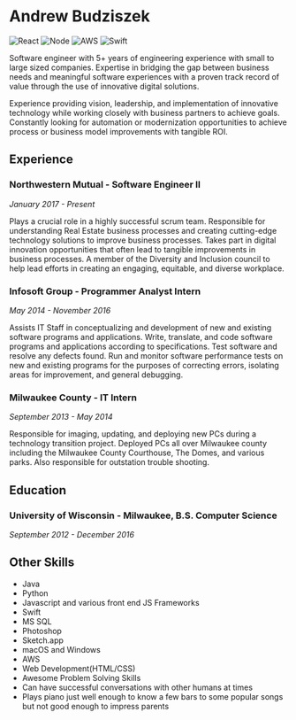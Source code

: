 # Andrew Budziszek
![React](https://www.vectorlogo.zone/logos/reactjs/reactjs-ar21.svg)
![Node](https://www.vectorlogo.zone/logos/nodejs/nodejs-ar21.svg)
![AWS](https://www.vectorlogo.zone/logos/amazon_aws/amazon_aws-ar21.svg)
![Swift](https://www.vectorlogo.zone/logos/swift/swift-ar21.svg)

Software engineer with 5+ years of engineering experience with small to large sized companies. Expertise in bridging the gap between business needs and meaningful software experiences with a proven track record of value through the use of innovative digital solutions.

Experience providing vision, leadership, and implementation of innovative technology while working closely with business partners to achieve goals. Constantly looking for automation or modernization opportunities to achieve process or business model improvements with tangible ROI.

## Experience
### Northwestern Mutual - Software Engineer II
_January 2017 - Present_

Plays a crucial role in a highly successful scrum team. Responsible for understanding Real Estate business processes and creating cutting-edge technology solutions to improve business processes. Takes part in digital innovation opportunities that often lead to tangible improvements in business processes. A member of the Diversity and Inclusion council to help lead efforts in creating an engaging, equitable, and diverse workplace.

### Infosoft Group - Programmer Analyst Intern
_May 2014 - November 2016_

Assists IT Staff in conceptualizing and development of new and existing software programs and applications. Write, translate, and code software programs and applications according to specifications. Test software and resolve any defects found. Run and monitor software performance tests on new and existing programs for the purposes of correcting errors, isolating areas for improvement, and general debugging.

### Milwaukee County - IT Intern
_September 2013 - May 2014_

Responsible for imaging, updating, and deploying new PCs during a technology transition project. Deployed PCs all over Milwaukee county including the Milwaukee County Courthouse, The Domes, and various parks. Also responsible for outstation trouble shooting. 

## Education
### University of Wisconsin - Milwaukee, B.S. Computer Science
_September 2012 - December 2016_

## Other Skills
* Java
* Python
* Javascript and various front end JS Frameworks
* Swift
* MS SQL
* Photoshop
* Sketch.app
* macOS and Windows
* AWS
* Web Development(HTML/CSS)
* Awesome Problem Solving Skills
* Can have successful conversations with other humans at times
* Plays piano just well enough to know a few bars to some popular songs but not good enough to impress parents
